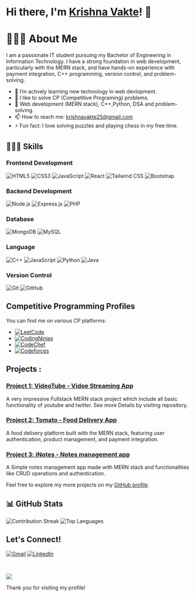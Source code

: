 # Hi there, I'm [Krishna Vakte](https://github.com/KrishnaVakte/)! 👋


# 👨🏻‍💼 About Me

I am a passionate IT student pursuing my Bachelor of Engineering in Information Technology. I have a strong foundation in web development, particularly with the MERN stack, and have hands-on experience with payment integration, C++ programming, version control, and problem-solving.

- 🌱 I’m actively learning new technology in web devlopment.
- 👯 I like to solve CP (Competitive Programing) problems.
- 💬 Web development (MERN stack), C++,Python, DSA and problem-solving.
- 📫 How to reach me: [krishnavakte25@gmail.com](mailto:krishnavakte25@gmail.com)
- ⚡ Fun fact: I love solving puzzles and playing chess in my free time.

## 👨🏻‍💻 Skills

### Frontend Development
![HTML5](https://img.shields.io/badge/HTML5-orange?style=for-the-badge&logo=html5&logoColor=white)
![CSS3](https://img.shields.io/badge/CSS3-blue?style=for-the-badge&logo=css3&logoColor=white)
![JavaScript](https://img.shields.io/badge/JavaScript-yellow?style=for-the-badge&logo=javascript&logoColor=black)
![React](https://img.shields.io/badge/React-blue?style=for-the-badge&logo=react&logoColor=white)
![Tailwind CSS](https://img.shields.io/badge/Tailwind_CSS-blue?style=for-the-badge&logo=tailwind-css&logoColor=white)
![Bootstrap](https://img.shields.io/badge/Bootstrap-purple?style=for-the-badge&logo=bootstrap&logoColor=white)

### Backend Development
![Node.js](https://img.shields.io/badge/Node.js-339933?style=for-the-badge&logo=nodedotjs&logoColor=white)
![Express.js](https://img.shields.io/badge/Express.js-000000?style=for-the-badge&logo=express&logoColor=white)
![PHP](https://img.shields.io/badge/PHP-777BB4?style=for-the-badge&logo=php&logoColor=white)

### Database
![MongoDB](https://img.shields.io/badge/MongoDB-47A248?style=for-the-badge&logo=mongodb&logoColor=white)
![MySQL](https://img.shields.io/badge/MySQL-00758F?style=for-the-badge&logo=mysql&logoColor=white)

### Language
![C++](https://img.shields.io/badge/C%2B%2B-00599C?style=for-the-badge&logo=c%2B%2B&logoColor=white)
![JavaScript](https://img.shields.io/badge/JavaScript-F7DF1E?style=for-the-badge&logo=javascript&logoColor=black)
![Python](https://img.shields.io/badge/Python-3776AB?style=for-the-badge&logo=python&logoColor=white)
![Java](https://img.shields.io/badge/Java-%23ED8B00?style=for-the-badge&logo=java&logoColor=white)

### Version Control
![Git](https://img.shields.io/badge/Git-F05032?style=for-the-badge&logo=git&logoColor=white)
![GitHub](https://img.shields.io/badge/GitHub-181717?style=for-the-badge&logo=github&logoColor=white)

## Competitive Programming Profiles

You can find me on various CP platforms:

- [![LeetCode](https://img.shields.io/badge/LeetCode-FFA116?style=for-the-badge&logo=LeetCode&logoColor=black)](https://leetcode.com/u/krishnavakte_25/)
- [![CodingNinjas](https://img.shields.io/badge/CodingNinjas-000000?style=for-the-badge&logo=CodingNinjas&logoColor=red)](https://www.naukri.com/code360/profile/01e91a10-7b08-4a82-ae64-72a84572d4fd)
- [![CodeChef](https://img.shields.io/badge/CodeChef-5B4638?style=for-the-badge&logo=CodeChef&logoColor=white)](https://www.codechef.com/users/krishna_vakte)
- [![Codeforces](https://img.shields.io/badge/Codeforces-1F8ACB?style=for-the-badge&logo=Codeforces&logoColor=white)](https://codeforces.com/profile/Krishna_25)

  

## Projects :

### [Project 1: VideoTube - Vidoe Streaming App](https://github.com/KrishnaVakte/videotube)
A very impressive Fullstack MERN stack project which include all basic functionality of youtube and twitter. See more Details by visiting repository.

### [Project 2: Tomato - Food Delivery App](https://github.com/KrishnaVakte/food-delivery)
A food delivery platform built with the MERN stack, featuring user authentication, product management, and payment integration.

### [Project 3: iNotes - Notes management app](https://github.com/KrishnaVakte/inotes)
A Simple notes management app made with MERN stack and functionalities like CRUD operations and authentication. 

Feel free to explore my more projects on my [GitHub profile](https://github.com/KrishnaVakte).



## 📊 GitHub Stats
![Contribution Streak](https://github-readme-streak-stats.herokuapp.com/?user=KrishnaVakte&theme=highcontrast&hide_border=true)
![Top Languages](https://github-readme-stats.vercel.app/api/top-langs/?username=KrishnaVakte&theme=highcontrast&layout=compact&hide_border=true)


## Let's Connect!

[![Gmail](https://img.shields.io/badge/Gmail-D14836?style=for-the-badge&logo=gmail&logoColor=white)](mailto:krishnavakte25@gmail.com)
[![LinkedIn](https://img.shields.io/badge/LinkedIn-0077B5?style=for-the-badge&logo=linkedin&logoColor=white)](https://www.linkedin.com/in/krishnavakte/)

<br>

![](https://komarev.com/ghpvc/?username=KrishnaVakte&color=blueviolet&style=flat-square)


Thank you for visiting my profile!
